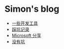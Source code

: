 #  Simon's blog

* [一些开发工具](https://lwplvx.github.io/blogs/software) 
* [踩坑记录](https://lwplvx.github.io/blogs/keng) 
* [Microsoft 分享](https://lwplvx.github.io/blogs/share) 
* [没有坑](https://lwplvx.github.io/blogs/notkeng)
